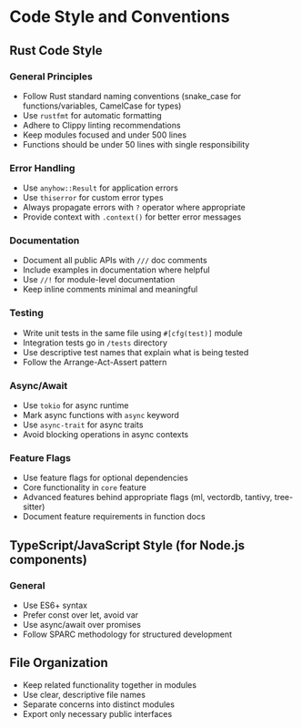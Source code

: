 # Code Style and Conventions

## Rust Code Style

### General Principles
- Follow Rust standard naming conventions (snake_case for functions/variables, CamelCase for types)
- Use `rustfmt` for automatic formatting
- Adhere to Clippy linting recommendations
- Keep modules focused and under 500 lines
- Functions should be under 50 lines with single responsibility

### Error Handling
- Use `anyhow::Result` for application errors
- Use `thiserror` for custom error types
- Always propagate errors with `?` operator where appropriate
- Provide context with `.context()` for better error messages

### Documentation
- Document all public APIs with `///` doc comments
- Include examples in documentation where helpful
- Use `//!` for module-level documentation
- Keep inline comments minimal and meaningful

### Testing
- Write unit tests in the same file using `#[cfg(test)]` module
- Integration tests go in `/tests` directory
- Use descriptive test names that explain what is being tested
- Follow the Arrange-Act-Assert pattern

### Async/Await
- Use `tokio` for async runtime
- Mark async functions with `async` keyword
- Use `async-trait` for async traits
- Avoid blocking operations in async contexts

### Feature Flags
- Use feature flags for optional dependencies
- Core functionality in `core` feature
- Advanced features behind appropriate flags (ml, vectordb, tantivy, tree-sitter)
- Document feature requirements in function docs

## TypeScript/JavaScript Style (for Node.js components)

### General
- Use ES6+ syntax
- Prefer const over let, avoid var
- Use async/await over promises
- Follow SPARC methodology for structured development

## File Organization
- Keep related functionality together in modules
- Use clear, descriptive file names
- Separate concerns into distinct modules
- Export only necessary public interfaces